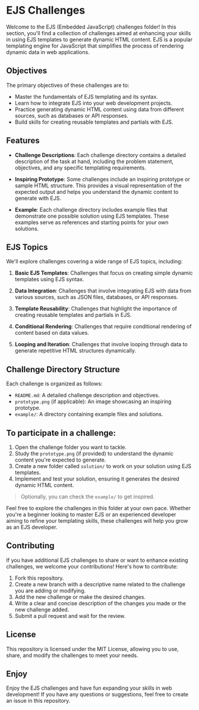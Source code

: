 # EJS Challenges
Welcome to the EJS (Embedded JavaScript) challenges folder! In this section, you'll find a collection of challenges aimed at enhancing your skills in using EJS templates to generate dynamic HTML content. EJS is a popular templating engine for JavaScript that simplifies the process of rendering dynamic data in web applications.

## Objectives
The primary objectives of these challenges are to:

- Master the fundamentals of EJS templating and its syntax.
- Learn how to integrate EJS into your web development projects.
- Practice generating dynamic HTML content using data from different sources, such as databases or API responses.
- Build skills for creating reusable templates and partials with EJS.

## Features
- **Challenge Descriptions**: Each challenge directory contains a detailed description of the task at hand, including the problem statement, objectives, and any specific templating requirements.

- **Inspiring Prototype**: Some challenges include an inspiring prototype or sample HTML structure. This provides a visual representation of the expected output and helps you understand the dynamic content to generate with EJS.

- **Example**: Each challenge directory includes example files that demonstrate one possible solution using EJS templates. These examples serve as references and starting points for your own solutions.

## EJS Topics
We'll explore challenges covering a wide range of EJS topics, including:

1. **Basic EJS Templates**: Challenges that focus on creating simple dynamic templates using EJS syntax.

2. **Data Integration**: Challenges that involve integrating EJS with data from various sources, such as JSON files, databases, or API responses.

3. **Template Reusability**: Challenges that highlight the importance of creating reusable templates and partials in EJS.

4. **Conditional Rendering**: Challenges that require conditional rendering of content based on data values.

5. **Looping and Iteration**: Challenges that involve looping through data to generate repetitive HTML structures dynamically.

## Challenge Directory Structure
Each challenge is organized as follows:

- `README.md`: A detailed challenge description and objectives.
- `prototype.png` (if applicable): An image showcasing an inspiring prototype.
- `example/`: A directory containing example files and solutions.

## To participate in a challenge:
1. Open the challenge folder you want to tackle.
2. Study the `prototype.png` (if provided) to understand the dynamic content you're expected to generate.
3. Create a new folder called `solution/` to work on your solution using EJS templates.
4. Implement and test your solution, ensuring it generates the desired dynamic HTML content.

> Optionally, you can check the `example/` to get inspired.

Feel free to explore the challenges in this folder at your own pace. Whether you're a beginner looking to master EJS or an experienced developer aiming to refine your templating skills, these challenges will help you grow as an EJS developer.

## Contributing
If you have additional EJS challenges to share or want to enhance existing challenges, we welcome your contributions! Here's how to contribute:

1. Fork this repository.
2. Create a new branch with a descriptive name related to the challenge you are adding or modifying.
3. Add the new challenge or make the desired changes.
4. Write a clear and concise description of the changes you made or the new challenge added.
5. Submit a pull request and wait for the review.

## License
This repository is licensed under the MIT License, allowing you to use, share, and modify the challenges to meet your needs.

## Enjoy
Enjoy the EJS challenges and have fun expanding your skills in web development! If you have any questions or suggestions, feel free to create an issue in this repository.
